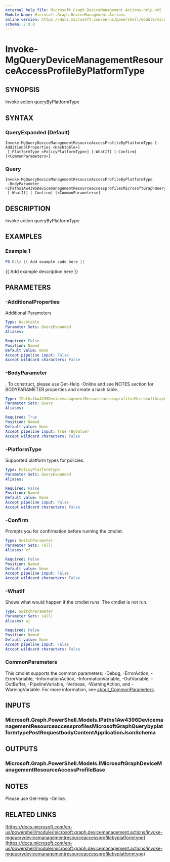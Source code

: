 ```yaml
---
external help file: Microsoft.Graph.DeviceManagement.Actions-help.xml
Module Name: Microsoft.Graph.DeviceManagement.Actions
online version: https://docs.microsoft.com/en-us/powershell/module/microsoft.graph.devicemanagement.actions/invoke-mgquerydevicemanagementresourceaccessprofilebyplatformtype
schema: 2.0.0
---
```


# Invoke-MgQueryDeviceManagementResourceAccessProfileByPlatformType

## SYNOPSIS
Invoke action queryByPlatformType

## SYNTAX

### QueryExpanded (Default)
```
Invoke-MgQueryDeviceManagementResourceAccessProfileByPlatformType [-AdditionalProperties <Hashtable>]
 [-PlatformType <PolicyPlatformType>] [-WhatIf] [-Confirm] [<CommonParameters>]
```

### Query
```
Invoke-MgQueryDeviceManagementResourceAccessProfileByPlatformType
 -BodyParameter <IPaths1Aw4396DevicemanagementResourceaccessprofilesMicrosoftGraphQuerybyplatformtypePostRequestbodyContentApplicationJsonSchema>
 [-WhatIf] [-Confirm] [<CommonParameters>]
```

## DESCRIPTION
Invoke action queryByPlatformType

## EXAMPLES

### Example 1
```powershell
PS C:\> {{ Add example code here }}
```

{{ Add example description here }}

## PARAMETERS

### -AdditionalProperties
Additional Parameters

```yaml
Type: Hashtable
Parameter Sets: QueryExpanded
Aliases:

Required: False
Position: Named
Default value: None
Accept pipeline input: False
Accept wildcard characters: False
```

### -BodyParameter
.
To construct, please use Get-Help -Online and see NOTES section for BODYPARAMETER properties and create a hash table.

```yaml
Type: IPaths1Aw4396DevicemanagementResourceaccessprofilesMicrosoftGraphQuerybyplatformtypePostRequestbodyContentApplicationJsonSchema
Parameter Sets: Query
Aliases:

Required: True
Position: Named
Default value: None
Accept pipeline input: True (ByValue)
Accept wildcard characters: False
```

### -PlatformType
Supported platform types for policies.

```yaml
Type: PolicyPlatformType
Parameter Sets: QueryExpanded
Aliases:

Required: False
Position: Named
Default value: None
Accept pipeline input: False
Accept wildcard characters: False
```

### -Confirm
Prompts you for confirmation before running the cmdlet.

```yaml
Type: SwitchParameter
Parameter Sets: (All)
Aliases: cf

Required: False
Position: Named
Default value: None
Accept pipeline input: False
Accept wildcard characters: False
```

### -WhatIf
Shows what would happen if the cmdlet runs.
The cmdlet is not run.

```yaml
Type: SwitchParameter
Parameter Sets: (All)
Aliases: wi

Required: False
Position: Named
Default value: None
Accept pipeline input: False
Accept wildcard characters: False
```

### CommonParameters
This cmdlet supports the common parameters: -Debug, -ErrorAction, -ErrorVariable, -InformationAction, -InformationVariable, -OutVariable, -OutBuffer, -PipelineVariable, -Verbose, -WarningAction, and -WarningVariable. For more information, see [about_CommonParameters](http://go.microsoft.com/fwlink/?LinkID=113216).

## INPUTS

### Microsoft.Graph.PowerShell.Models.IPaths1Aw4396DevicemanagementResourceaccessprofilesMicrosoftGraphQuerybyplatformtypePostRequestbodyContentApplicationJsonSchema
## OUTPUTS

### Microsoft.Graph.PowerShell.Models.IMicrosoftGraphDeviceManagementResourceAccessProfileBase
## NOTES
Please use Get-Help -Online.

## RELATED LINKS

[https://docs.microsoft.com/en-us/powershell/module/microsoft.graph.devicemanagement.actions/invoke-mgquerydevicemanagementresourceaccessprofilebyplatformtype](https://docs.microsoft.com/en-us/powershell/module/microsoft.graph.devicemanagement.actions/invoke-mgquerydevicemanagementresourceaccessprofilebyplatformtype)

